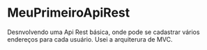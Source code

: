 # MeuPrimeiroApiRest
Desnvolvendo uma Api Rest básica, onde pode se cadastrar vários endereços para cada usuário. Usei a arquiterura de MVC.
